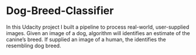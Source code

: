 # Dog-Breed-Classifier

In this Udacity project I built a pipeline to process real-world, user-supplied images. 
Given an image of a dog, algorithm will identifies an estimate of the canine’s breed.
If supplied an image of a human, the identifies the resembling dog breed.
